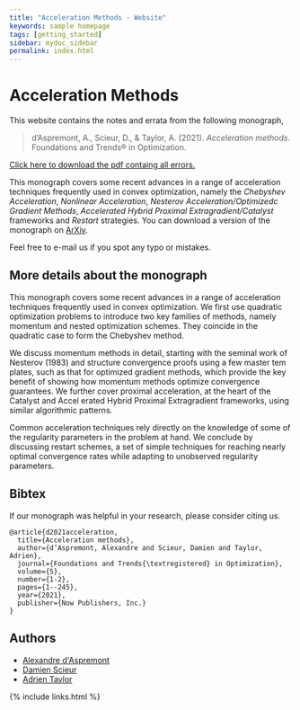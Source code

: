 ```yaml
---
title: "Acceleration Methods - Website"
keywords: sample homepage
tags: [getting_started]
sidebar: mydoc_sidebar
permalink: index.html
---
```


# Acceleration Methods

This website contains the notes and errata from the following monograph,
> d’Aspremont, A., Scieur, D., & Taylor, A. (2021). *Acceleration methods*. Foundations and Trends® in Optimization.

[Click here to download the pdf containg all errors.](pdfs/output.pdf)

This monograph covers some recent advances in a range of acceleration techniques frequently used in convex optimization, namely the *Chebyshev Acceleration*, *Nonlinear Acceleration*, *Nesterov Acceleration/Optimizedc Gradient Methods*, *Accelerated Hybrid Proximal Extragradient/Catalyst* frameworks and *Restart* strategies. You can download a version of the monograph on [ArXiv](https://arxiv.org/abs/2101.09545).

Feel free to e-mail us if you spot any typo or mistakes.

## More details about the monograph

This monograph covers some recent advances in a range of acceleration techniques frequently used in convex optimization. We first use quadratic optimization problems to introduce two key families of methods, namely momentum and nested optimization schemes. They coincide in the quadratic case to form the Chebyshev method.

We discuss momentum methods in detail, starting with the seminal work of Nesterov (1983) and structure convergence proofs using a few master tem plates, such as that for optimized gradient methods, which provide the key benefit of showing how momentum methods optimize convergence guarantees. We further cover proximal acceleration, at the heart of the Catalyst and Accel erated Hybrid Proximal Extragradient frameworks, using similar algorithmic patterns.

Common acceleration techniques rely directly on the knowledge of some of the regularity parameters in the problem at hand. We conclude by discussing restart schemes, a set of simple techniques for reaching nearly optimal convergence rates while adapting to unobserved regularity parameters. 

## Bibtex

If our monograph was helpful in your research, please consider citing us.

```
@article{d2021acceleration,
  title={Acceleration methods},
  author={d’Aspremont, Alexandre and Scieur, Damien and Taylor, Adrien},
  journal={Foundations and Trends{\textregistered} in Optimization},
  volume={5},
  number={1-2},
  pages={1--245},
  year={2021},
  publisher={Now Publishers, Inc.}
}
```

## Authors

- [Alexandre d'Aspremont](https://www.di.ens.fr/~aspremon/)
- [Damien Scieur](https://damienscieur.com)
- [Adrien Taylor](https://adrientaylor.github.io)

{% include links.html %}
